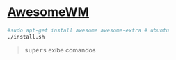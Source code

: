 # [AwesomeWM](https://awesomewm.org)

```sh
#sudo apt-get install awesome awesome-extra # ubuntu
./install.sh
```

> <kbd>super</kbd><kbd>s</kbd> exibe comandos
